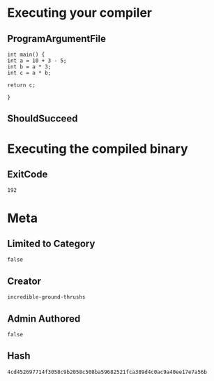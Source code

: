 # Executing your compiler

## ProgramArgumentFile

```
int main() {
int a = 10 + 3 - 5; 
int b = a * 3; 
int c = a * b; 

return c;

}
```

## ShouldSucceed

# Executing the compiled binary

## ExitCode

```
192
```

# Meta

## Limited to Category

```
false
```

## Creator

```
incredible-ground-thrushs
```

## Admin Authored

```
false
```

## Hash

```
4cd452697714f3058c9b2058c508ba59682521fca389d4c0ac9a40ee17e7a56b
```
